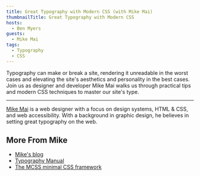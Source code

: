 ```yaml
---
title: Great Typography with Modern CSS (with Mike Mai)
thumbnailTitle: Great Typography with Modern CSS
hosts:
  - Ben Myers
guests:
  - Mike Mai
tags:
  - Typography
  - CSS
---
```


Typography can make or break a site, rendering it unreadable in the worst cases and elevating the site's aesthetics and personality in the best cases. Join us as designer and developer Mike Mai walks us through practical tips and modern CSS techniques to master our site's type.

---

[Mike Mai](https://mikemai.net/) is a web designer with a focus on design systems, HTML & CSS, and web accessibility. With a background in graphic design, he believes in setting great typography on the web.

## More From Mike

- [Mike's blog](https://mikemai.net/blog/)
- [Typography Manual](https://mikemai.net/typography-manual/)
- [The MCSS minimal CSS framework](https://mikemai.net/mcss/)
